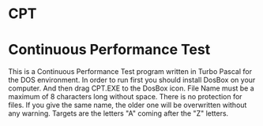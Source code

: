 # CPT
# Continuous Performance Test
This is a Continuous Performance Test program written in Turbo Pascal for the DOS environment.
In order to run first you should install DosBox on your computer.
And then drag CPT.EXE to the DosBox icon.
File Name must be a maximum of 8 characters long without space.
There is no protection for files. If you give the same name, the older one will be overwritten without any warning.
Targets are the letters "A" coming after the "Z" letters.
